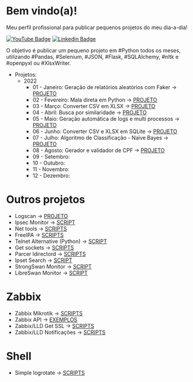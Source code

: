 # Bem vindo(a)!

Meu perfil profissional para publicar pequenos projetos do meu dia-a-dia!

[![YouTube Badge](https://img.shields.io/badge/-Youtube-c14438?style=flat-square&labelColor=c14438&logo=youtube&logoColor=white&link=https://www.youtube.com/channel/UCLkLSvBxYl07ss-okgPGjgA)](https://www.youtube.com/channel/UCLkLSvBxYl07ss-okgPGjgA)
[![Linkedin Badge](https://img.shields.io/badge/-LinkedIn-blue?style=flat-square&logo=Linkedin&logoColor=white&link=https://www.linkedin.com/in/willian-oliveira-65a44527/)](https://www.linkedin.com/in/willian-oliveira-65a44527/)

O objetivo é publicar um pequeno projeto em #Python todos os meses, utilizando #Pandas, #Selenium, #JSON, #Flask, #SQLAlchemy, #nltk e #openpyxl ou #XlsxWriter.

- Projetos:
  - 2022
    - 01 - Janeiro: Geração de relatórios aleatórios com Faker -> [PROJETO](https://github.com/pycriador/PyFaker/blob/main/pyFaker.ipynb)
    - 02 - Fevereiro: Mala direta em Python -> [PROJETO](https://github.com/pycriador/PyMalaDireta)
    - 03 - Março: Converter CSV em XLSX -> [PROJETO](https://github.com/pycriador/PyCSVtoXLSX/blob/main/%5BUpload%5D_PyJoinCSV.ipynb)
    - 04 - Abril: Busca por similaridade -> [PROJETO](https://github.com/pycriador/PyNLTK/blob/main/%5BUpload%5D_PyNLTK_Busca_por_similaridade.ipynb)
    - 05 - Maio: Geração automática de logs e multi processos -> [PROJETO](https://github.com/pycriador/PyLog/blob/main/pyLog.ipynb)
    - 06 - Junho: Converter CSV e XLSX em SQLite -> [PROJETO](https://github.com/pycriador/PyCSVtoSQL/blob/main/pyCSVtoSQL.ipynb)
    - 07 - Julho: Algoritmo de Classificação - Naive Bayes -> [PROJETO](https://github.com/pycriador/PyNaiveBayes/blob/main/PyNaiveBayes.ipynb) 
    - 08 - Agosto: Gerador e validador de CPF -> [PROJETO](https://github.com/pycriador/PyCPF/blob/main/pyCPF.ipynb)
    - 09 - Setembro:
    - 10 - Outubro:
    - 11 - Novembro:
    - 12 - Dezembro:

# Outros projetos

- Logscan -> [PROJETO](https://github.com/wjesus374/logscan)
- Ipsec Monitor -> [SCRIPT](https://github.com/wjesus374/libreswan_monitor)
- Net tools -> [SCRIPTS](https://github.com/wjesus374/nettools)
- FreeIPA -> [SCRIPTS](https://github.com/wjesus374/freeipa_scripts)
- Telnet Alternative (Python) -> [SCRIPT](https://github.com/wjesus374/alternative_telnet)
- Get sockets -> [SCRIPTS](https://github.com/wjesus374/sockets_count)
- Parcer ldirectord -> [SCRIPTS](https://github.com/wjesus374/ldirectord_manager)
- Ipset Search -> [SCRIPT](https://github.com/wjesus374/ipset)
- StrongSwan Monitor -> [SCRIPT](https://github.com/wjesus374/strongswan_monitor)
- LibreSwan Monitor -> [SCRIPT](https://github.com/wjesus374/libreswan_monitor)

# Zabbix

- Zabbix Mikrotik -> [SCRIPTS](https://github.com/wjesus374/linet.mikrotik)
- Zabbix API -> [EXEMPLOS](https://github.com/wjesus374/zabbix_api)
- Zabbix/LLD Get SSL -> [SCRIPTS](https://github.com/wjesus374/https_getcert)
- Zabbix/LLD Notificações -> [SCRIPTS](https://github.com/wjesus374/zabbix_lld)

# Shell

- Simple logrotate -> [SCRIPTS](https://github.com/wjesus374/simple_logrotate)

